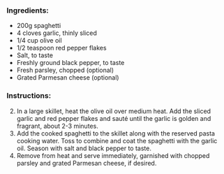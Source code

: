 ### Ingredients:

- 200g spaghetti
- 4 cloves garlic, thinly sliced
- 1/4 cup olive oil
- 1/2 teaspoon red pepper flakes
- Salt, to taste
- Freshly ground black pepper, to taste
- Fresh parsley, chopped (optional)
- Grated Parmesan cheese (optional)

### Instructions:


2. In a large skillet, heat the olive oil over medium heat. Add the sliced garlic and red pepper flakes and sauté until the garlic is golden and fragrant, about 2-3 minutes.
3. Add the cooked spaghetti to the skillet along with the reserved pasta cooking water. Toss to combine and coat the spaghetti with the garlic oil. Season with salt and black pepper to taste.
4. Remove from heat and serve immediately, garnished with chopped parsley and grated Parmesan cheese, if desired.
